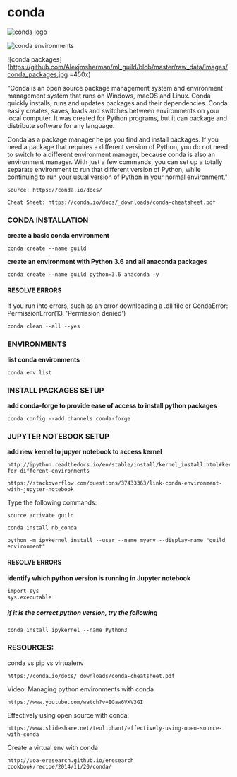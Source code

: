 ﻿
# conda  

![conda logo](https://github.com/Alexjmsherman/ml_guild/blob/master/raw_data/images/conda_logo.png)

![conda environments](https://github.com/Alexjmsherman/ml_guild/blob/master/raw_data/images/conda_envs.png)

![conda packages](https://github.com/Alexjmsherman/ml_guild/blob/master/raw_data/images/conda_packages.jpg =450x)


"Conda is an open source package management system and environment management system that runs on Windows, macOS and Linux. Conda quickly installs, runs and updates packages and their dependencies. Conda easily creates, saves, loads and switches between environments on your local computer. It was created for Python programs, but it can package and distribute software for any language.

Conda as a package manager helps you find and install packages. If you need a package that requires a different version of Python, you do not need to switch to a different environment manager, because conda is also an environment manager. With just a few commands, you can set up a totally separate environment to run that different version of Python, while continuing to run your usual version of Python in your normal environment."

	Source: https://conda.io/docs/

	Cheat Sheet: https://conda.io/docs/_downloads/conda-cheatsheet.pdf


### CONDA INSTALLATION
**create a basic conda environment**

	conda create --name guild

**create an environment with Python 3.6 and all anaconda packages**

	conda create --name guild python=3.6 anaconda -y

#### RESOLVE ERRORS
If you run into errors, such as an error downloading a .dll file or CondaError: PermissionError(13, 'Permission denied')

	conda clean --all --yes

### ENVIRONMENTS
**list conda environments**

	conda env list

### INSTALL PACKAGES SETUP
**add conda-forge to provide ease of access to install python packages**

	conda config --add channels conda-forge


### JUPYTER NOTEBOOK SETUP
**add new kernel to jupyer notebook to access kernel**

	http://ipython.readthedocs.io/en/stable/install/kernel_install.html#kernels-for-different-environments
	
	https://stackoverflow.com/questions/37433363/link-conda-environment-with-jupyter-notebook


Type the following commands:

	source activate guild
		
	conda install nb_conda
		
	python -m ipykernel install --user --name myenv --display-name "guild environment"

#### RESOLVE ERRORS
**identify which python version is running in Jupyter notebook**

	import sys
	sys.executable

##### if it is the correct python version, try the following
	conda install ipykernel --name Python3


### RESOURCES:
conda vs pip vs virtualenv

	https://conda.io/docs/_downloads/conda-cheatsheet.pdf

Video: Managing python environments with conda

	https://www.youtube.com/watch?v=EGaw6VXV3GI

Effectively using open source with conda: 

	https://www.slideshare.net/teoliphant/effectively-using-open-source-with-conda

Create a virtual env with conda

	http://uoa-eresearch.github.io/eresearch cookbook/recipe/2014/11/20/conda/